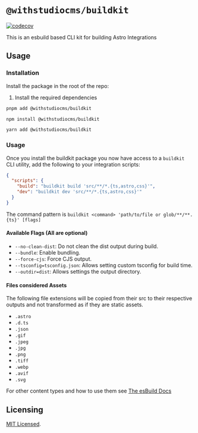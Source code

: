 # `@withstudiocms/buildkit`

[![codecov](https://codecov.io/github/withstudiocms/studiocms/graph/badge.svg?token=RN8LT1O5E2&component=withstudiocms_buildkit)](https://codecov.io/github/withstudiocms/studiocms)

This is an esbuild based CLI kit for building Astro Integrations

## Usage

### Installation

Install the package in the root of the repo:

1. Install the required dependencies

```bash
pnpm add @withstudiocms/buildkit
```

```bash
npm install @withstudiocms/buildkit
```

```bash
yarn add @withstudiocms/buildkit
```

### Usage

Once you install the buildkit package you now have access to a `buildkit` CLI utility, add the following to your integration scripts:

```json
{
  "scripts": {
    "build": "buildkit build 'src/**/*.{ts,astro,css}'",
    "dev": "buildkit dev 'src/**/*.{ts,astro,css}'"
  }
}
```

The command pattern is `buildkit <command> 'path/to/file or glob/**/**.{ts}' [flags]`

#### Available Flags (All are optional)

- `--no-clean-dist`: Do not clean the dist output during build.
- `--bundle`: Enable bundling.
- `--force-cjs`: Force CJS output.
- `--tsconfig=tsconfig.json`: Allows setting custom tsconfig for build time.
- `--outdir=dist`: Allows settings the output directory.

#### Files considered Assets

The following file extensions will be copied from their src to their respective outputs and not transformed as if they are static assets.

- `.astro`
- `.d.ts`
- `.json`
- `.gif`
- `.jpeg`
- `.jpg`
- `.png`
- `.tiff`
- `.webp`
- `.avif`
- `.svg`

For other content types and how to use them see [The esBuild Docs](https://esbuild.github.io/content-types/)

## Licensing

[MIT Licensed](https://github.com/withstudiocms/studiocms/blob/main/LICENSE).